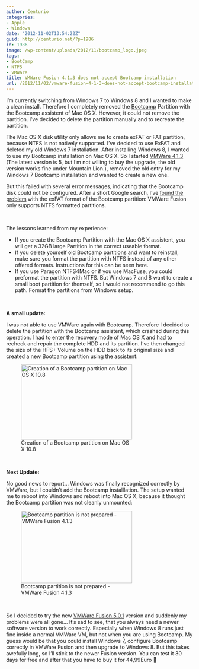 ```yaml
---
author: Centurio
categories:
- Apple
- Windows
date: "2012-11-02T13:54:22Z"
guid: http://centurio.net/?p=1986
id: 1986
image: /wp-content/uploads/2012/11/bootcamp_logo.jpeg
tags:
- BootCamp
- NTFS
- VMWare
title: VMWare Fusion 4.1.3 does not accept Bootcamp installation
url: /2012/11/02/vmware-fusion-4-1-3-does-not-accept-bootcamp-installation/
---
```

I&#8217;m currently switching from Windows 7 to Windows 8 and I wanted to make a clean install. Therefore I completely removed the [Bootcamp](http://www.apple.com/support/bootcamp/) Partition with the Bootcamp assistent of Mac OS X. However, it could not remove the partition. I&#8217;ve decided to delete the partition manually and to recreate the partition.

The Mac OS X disk utility only allows me to create exFAT or FAT partition, because NTFS is not natively supported. I&#8217;ve decided to use ExFAT and deleted my old Windows 7 installation. After installing Windows 8, I wanted to use my Bootcamp installation on Mac OS X. So I started [VMWare 4.1.3](http://www.amazon.de/gp/product/B005LTV8G0) (The latest version is 5, but I&#8217;m not willing to buy the upgrade, the old version works fine under Mountain Lion.), removed the old entry for my Windows 7 Bootcamp installation and wanted to create a new one.

But this failed with several error messages, indicating that the Bootcamp disk could not be configured. After a short Google search, I&#8217;ve [found the problem](http://translate.google.de/translate?sl=de&tl=en&js=n&prev=_t&hl=de&ie=UTF-8&layout=2&eotf=1&u=http%3A%2F%2Fvmware-forum.de%2Fviewtopic.php%3Ft%3D20367&act=url) with the exFAT format of the Bootcamp partition: VMWare Fusion only supports NTFS formatted partitions.

&nbsp;

The lessons learned from my experience:

  * If you create the Bootcamp Partition with the Mac OS X assistent, you will get a 32GB large Partition in the correct useable format.
  * If you delete yourself old Bootcamp partitions and want to reinstall, make sure you format the partition with NTFS instead of any other offered formats. Instructions for this can be seen here.
  * If you use Paragon NTFS4Mac or if you use MacFuse, you could preformat the partition with NTFS. But Windows 7 and 8 want to create a small boot partition for themself, so I would not recommend to go this path. Format the partitions from Windows setup.

&nbsp;

**A small update:**

I was not able to use VMWare again with Bootcamp. Therefore I decided to delete the partition with the Bootcamp assistent, which crashed during this operation. I had to enter the recovery mode of Mac OS X and had to recheck and repair the complete HDD and its partition. I&#8217;ve then changed the size of the HFS+ Volume on the HDD back to its original size and created a new Bootcamp partition using the assistent:

<figure id="attachment_1996" aria-describedby="caption-attachment-1996" style="width: 300px" class="wp-caption aligncenter"><a href="http://centurio.net/wp-content/uploads/2012/11/createBootcampPartition.png" data-rel="lightbox-image-0" data-rl\_title="" data-rl\_caption="" title=""><img loading="lazy" class="size-medium wp-image-1996" title="Creation of a  Bootcamp partition on Mac OS X 10.8" src="http://centurio.net/wp-content/uploads/2012/11/createBootcampPartition-300x202.png" alt="Creation of a  Bootcamp partition on Mac OS X 10.8" width="300" height="202" srcset="https://centurio.net/wp-content/uploads/2012/11/createBootcampPartition-300x202.png 300w, https://centurio.net/wp-content/uploads/2012/11/createBootcampPartition.png 782w" sizes="(max-width: 300px) 100vw, 300px" /></a><figcaption id="caption-attachment-1996" class="wp-caption-text">Creation of a Bootcamp partition on Mac OS X 10.8</figcaption></figure>

&nbsp;

**Next Update:**

No good news to report&#8230; Windows was finally recognized correctly by VMWare, but I couldn&#8217;t add the Bootcamp installlation. The setup wanted me to reboot into Windows and reboot into Mac OS X, because it thought the Bootcamp partition was not cleanly unmounted:

<figure id="attachment_1998" aria-describedby="caption-attachment-1998" style="width: 300px" class="wp-caption aligncenter"><a href="http://centurio.net/wp-content/uploads/2012/11/BootcampNotPrepared.png" data-rel="lightbox-image-1" data-rl\_title="" data-rl\_caption="" title=""><img loading="lazy" class="size-medium wp-image-1998" title="Bootcamp partition is not prepared - VMWare Fusion 4.1.3" src="http://centurio.net/wp-content/uploads/2012/11/BootcampNotPrepared-300x195.png" alt="Bootcamp partition is not prepared - VMWare Fusion 4.1.3" width="300" height="195" srcset="https://centurio.net/wp-content/uploads/2012/11/BootcampNotPrepared-300x195.png 300w, https://centurio.net/wp-content/uploads/2012/11/BootcampNotPrepared.png 434w" sizes="(max-width: 300px) 100vw, 300px" /></a><figcaption id="caption-attachment-1998" class="wp-caption-text">Bootcamp partition is not prepared - VMWare Fusion 4.1.3</figcaption></figure>

&nbsp;

So I decided to try the new [VMWare Fusion 5.0.1](http://www.amazon.de/gp/product/B008VLUE24) version and suddenly my problems were all gone&#8230; It&#8217;s sad to see, that you always need a newer software version to work correctly. Especially when Windows 8 runs just fine inside a normal VMWare VM, but not when you are using Bootcamp. My guess would be that you could install Windows 7, configure Bootcamp correctly in VMWare Fusion and then upgrade to Windows 8. But this takes awefully long, so I&#8217;ll stick to the newer Fusion version. You can test it 30 days for free and after that you have to buy it for 44,99Euro 🙁

&nbsp;